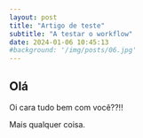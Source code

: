 ```yaml
---
layout: post
title: "Artigo de teste"
subtitle: "A testar o workflow"
date: 2024-01-06 10:45:13 
#background: '/img/posts/06.jpg'
---
```


## Olá

Oi cara tudo bem com você??!!

Mais qualquer coisa.